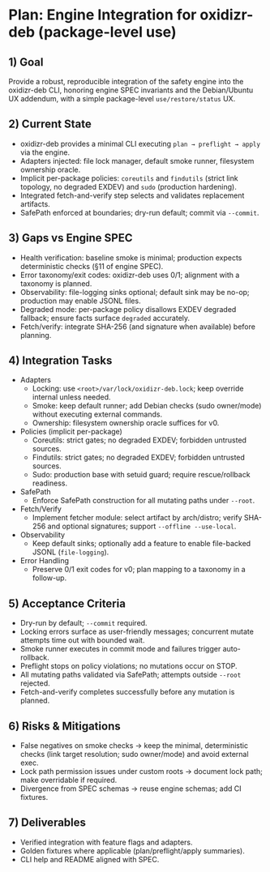 # Plan: Engine Integration for oxidizr-deb (package-level use)

## 1) Goal

Provide a robust, reproducible integration of the safety engine into the oxidizr-deb CLI, honoring engine SPEC invariants and the Debian/Ubuntu UX addendum, with a simple package-level `use/restore/status` UX.

## 2) Current State

- oxidizr-deb provides a minimal CLI executing `plan → preflight → apply` via the engine.
- Adapters injected: file lock manager, default smoke runner, filesystem ownership oracle.
- Implicit per-package policies: `coreutils` and `findutils` (strict link topology, no degraded EXDEV) and `sudo` (production hardening).
- Integrated fetch-and-verify step selects and validates replacement artifacts.
- SafePath enforced at boundaries; dry-run default; commit via `--commit`.

## 3) Gaps vs Engine SPEC

- Health verification: baseline smoke is minimal; production expects deterministic checks (§11 of engine SPEC).
- Error taxonomy/exit codes: oxidizr-deb uses 0/1; alignment with a taxonomy is planned.
- Observability: file-logging sinks optional; default sink may be no-op; production may enable JSONL files.
- Degraded mode: per-package policy disallows EXDEV degraded fallback; ensure facts surface `degraded` accurately.
- Fetch/verify: integrate SHA-256 (and signature when available) before planning.

## 4) Integration Tasks

- Adapters
  - Locking: use `<root>/var/lock/oxidizr-deb.lock`; keep override internal unless needed.
  - Smoke: keep default runner; add Debian checks (sudo owner/mode) without executing external commands.
  - Ownership: filesystem ownership oracle suffices for v0.
- Policies (implicit per-package)
  - Coreutils: strict gates; no degraded EXDEV; forbidden untrusted sources.
  - Findutils: strict gates; no degraded EXDEV; forbidden untrusted sources.
  - Sudo: production base with setuid guard; require rescue/rollback readiness.
- SafePath
  - Enforce SafePath construction for all mutating paths under `--root`.
- Fetch/Verify
  - Implement fetcher module: select artifact by arch/distro; verify SHA-256 and optional signatures; support `--offline --use-local`.
- Observability
  - Keep default sinks; optionally add a feature to enable file-backed JSONL (`file-logging`).
- Error Handling
  - Preserve 0/1 exit codes for v0; plan mapping to a taxonomy in a follow-up.

## 5) Acceptance Criteria

- Dry-run by default; `--commit` required.
- Locking errors surface as user-friendly messages; concurrent mutate attempts time out with bounded wait.
- Smoke runner executes in commit mode and failures trigger auto-rollback.
- Preflight stops on policy violations; no mutations occur on STOP.
- All mutating paths validated via SafePath; attempts outside `--root` rejected.
- Fetch-and-verify completes successfully before any mutation is planned.

## 6) Risks & Mitigations

- False negatives on smoke checks → keep the minimal, deterministic checks (link target resolution; sudo owner/mode) and avoid external exec.
- Lock path permission issues under custom roots → document lock path; make overridable if required.
- Divergence from SPEC schemas → reuse engine schemas; add CI fixtures.

## 7) Deliverables

- Verified integration with feature flags and adapters.
- Golden fixtures where applicable (plan/preflight/apply summaries).
- CLI help and README aligned with SPEC.
